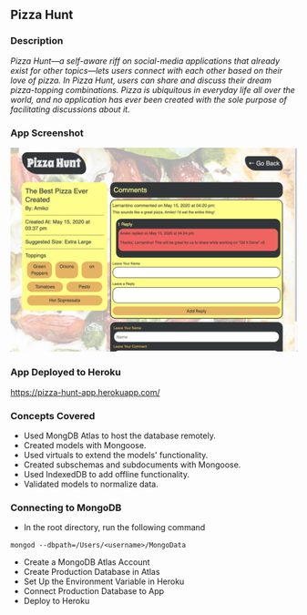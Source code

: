 ## Pizza Hunt

### Description

*Pizza Hunt—a self-aware riff on social-media applications that already exist for other topics—lets users connect with each other based on their love of pizza. In Pizza Hunt, users can share and discuss their dream pizza-topping combinations. Pizza is ubiquitous in everyday life all over the world, and no application has ever been created with the sole purpose of facilitating discussions about it.*

### App Screenshot
![](public/assets/images/pizza-hunt.png)

### App Deployed to Heroku

https://pizza-hunt-app.herokuapp.com/

### Concepts Covered

- Used MongDB Atlas to host the database remotely.
- Created models with Mongoose.
- Used virtuals to extend the models' functionality.
- Created subschemas and subdocuments with Mongoose.
- Used IndexedDB to add offline functionality.
- Validated models to normalize data.

### Connecting to MongoDB

- In the root directory, run the following command

```text
mongod --dbpath=/Users/<username>/MongoData
```

- Create a MongoDB Atlas Account
- Create Production Database in Atlas
- Set Up the Environment Variable in Heroku
- Connect Production Database to App
- Deploy to Heroku
